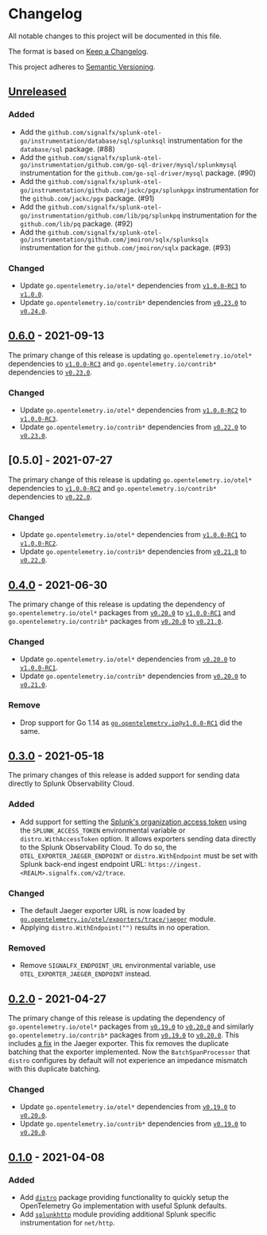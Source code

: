 # Changelog

All notable changes to this project will be documented in this file.

The format is based on [Keep a Changelog](https://keepachangelog.com/en/1.1.0/).

This project adheres to [Semantic Versioning](https://semver.org/spec/v2.0.0.html).

## [Unreleased]

### Added

- Add the
  `github.com/signalfx/splunk-otel-go/instrumentation/database/sql/splunksql`
  instrumentation for the `database/sql` package. (#88)
- Add the
  `github.com/signalfx/splunk-otel-go/instrumentation/github.com/go-sql-driver/mysql/splunkmysql`
  instrumentation for the `github.com/go-sql-driver/mysql` package. (#90)
- Add the
  `github.com/signalfx/splunk-otel-go/instrumentation/github.com/jackc/pgx/splunkpgx`
  instrumentation for the `github.com/jackc/pgx` package. (#91)
- Add the
  `github.com/signalfx/splunk-otel-go/instrumentation/github.com/lib/pq/splunkpq`
  instrumentation for the `github.com/lib/pq` package. (#92)
- Add the
  `github.com/signalfx/splunk-otel-go/instrumentation/github.com/jmoiron/sqlx/splunksqlx`
  instrumentation for the `github.com/jmoiron/sqlx` package. (#93)

### Changed

- Update `go.opentelemetry.io/otel*` dependencies from [`v1.0.0-RC3`][otel-v1.0.0-RC3]
  to [`v1.0.0`][otel-v1.0.0].
- Update `go.opentelemetry.io/contrib*` dependencies from [`v0.23.0`][contrib-v0.23.0]
to [`v0.24.0`][contrib-v0.24.0].

## [0.6.0] - 2021-09-13

The primary change of this release is updating `go.opentelemetry.io/otel*`
dependencies to [`v1.0.0-RC3`][otel-v1.0.0-RC3] and
`go.opentelemetry.io/contrib*` dependencies to [`v0.23.0`][contrib-v0.23.0].

### Changed

- Update `go.opentelemetry.io/otel*` dependencies from [`v1.0.0-RC2`][otel-v1.0.0-RC2]
  to [`v1.0.0-RC3`][otel-v1.0.0-RC3].
- Update `go.opentelemetry.io/contrib*` dependencies from [`v0.22.0`][contrib-v0.22.0]
to [`v0.23.0`][contrib-v0.23.0].

## [0.5.0] - 2021-07-27

The primary change of this release is updating `go.opentelemetry.io/otel*`
dependencies to [`v1.0.0-RC2`][otel-v1.0.0-RC2] and
`go.opentelemetry.io/contrib*` dependencies to [`v0.22.0`][contrib-v0.22.0].

### Changed

- Update `go.opentelemetry.io/otel*` dependencies from [`v1.0.0-RC1`][otel-v1.0.0-RC1]
  to [`v1.0.0-RC2`][otel-v1.0.0-RC2].
- Update `go.opentelemetry.io/contrib*` dependencies from [`v0.21.0`][contrib-v0.21.0]
  to [`v0.22.0`][contrib-v0.22.0].

## [0.4.0] - 2021-06-30

The primary change of this release is updating the dependency of `go.opentelemetry.io/otel*`
packages from [`v0.20.0`][otel-v0.20.0] to [`v1.0.0-RC1`][otel-v1.0.0-RC1] and
`go.opentelemetry.io/contrib*` packages from [`v0.20.0`][contrib-v0.20.0] to [`v0.21.0`][contrib-v0.21.0].

### Changed

- Update `go.opentelemetry.io/otel*` dependencies from [`v0.20.0`][otel-v0.20.0]
  to [`v1.0.0-RC1`][otel-v1.0.0-RC1].
- Update `go.opentelemetry.io/contrib*` dependencies from [`v0.20.0`][contrib-v0.20.0]
  to [`v0.21.0`][contrib-v0.21.0].

### Remove

- Drop support for Go 1.14 as [`go.opentelemetry.io@v1.0.0-RC1`](https://github.com/open-telemetry/opentelemetry-go/releases/tag/v1.0.0-RC1)
  did the same.

## [0.3.0] - 2021-05-18

The primary changes of this release is added support
for sending data directly to Splunk Observability Cloud.

### Added

- Add support for setting the [Splunk's organization access token](https://docs.splunk.com/observability/admin/authentication-tokens/org-tokens.html)
  using the `SPLUNK_ACCESS_TOKEN` environmental variable or `distro.WithAccessToken`
  option. It allows exporters sending data directly to the Splunk Observability Cloud.
  To do so, the `OTEL_EXPORTER_JAEGER_ENDPOINT` or `distro.WithEndpoint` must be
  set with Splunk back-end ingest endpoint URL: `https://ingest.<REALM>.signalfx.com/v2/trace`.

### Changed

- The default Jaeger exporter URL is now loaded by
  [`go.opentelemetry.io/otel/exporters/trace/jaeger`](https://pkg.go.dev/go.opentelemetry.io/otel/exporters/trace/jaeger)
  module.
- Applying `distro.WithEndpoint("")` results in no operation.

### Removed

- Remove `SIGNALFX_ENDPOINT_URL` environmental variable, use `OTEL_EXPORTER_JAEGER_ENDPOINT`
  instead.

## [0.2.0] - 2021-04-27

The primary change of this release is updating the dependency of `go.opentelemetry.io/otel*`
packages from [`v0.19.0`][otel-v0.19.0] to [`v0.20.0`][otel-v0.20.0] and similarly
`go.opentelemetry.io/contrib*` packages from [`v0.19.0`][contrib-v0.19.0] to [`v0.20.0`][contrib-v0.20.0].
This includes [a fix](https://github.com/open-telemetry/opentelemetry-go/pull/1830)
in the Jaeger exporter.
This fix removes the duplicate batching that the exporter implemented.
Now the `BatchSpanProcessor` that `distro` configures by default will not experience
an impedance mismatch with this duplicate batching.

### Changed

- Update `go.opentelemetry.io/otel*` dependencies from [`v0.19.0`][otel-v0.19.0]
  to [`v0.20.0`][otel-v0.20.0].
- Update `go.opentelemetry.io/contrib*` dependencies from [`v0.19.0`][contrib-v0.19.0]
  to [`v0.20.0`][contrib-v0.20.0].

## [0.1.0] - 2021-04-08

### Added

- Add [`distro`](./distro) package providing functionality to quickly setup
  the OpenTelemetry Go implementation with useful Splunk defaults.
- Add [`splunkhttp`](./instrumentation/net/http/splunkhttp) module providing
  additional Splunk specific instrumentation for `net/http`.

[Unreleased]: https://github.com/signalfx/splunk-otel-go/compare/v0.6.0...HEAD
[0.6.0]: https://github.com/signalfx/splunk-otel-go/releases/tag/v0.6.0
[0.4.0]: https://github.com/signalfx/splunk-otel-go/releases/tag/v0.4.0
[0.3.0]: https://github.com/signalfx/splunk-otel-go/releases/tag/v0.3.0
[0.2.0]: https://github.com/signalfx/splunk-otel-go/releases/tag/v0.2.0
[0.1.0]: https://github.com/signalfx/splunk-otel-go/releases/tag/v0.1.0

[otel-v1.0.0]: https://github.com/open-telemetry/opentelemetry-go/releases/tag/v1.0.0
[otel-v1.0.0-RC3]: https://github.com/open-telemetry/opentelemetry-go/releases/tag/v1.0.0-RC3
[otel-v1.0.0-RC2]: https://github.com/open-telemetry/opentelemetry-go/releases/tag/v1.0.0-RC2
[otel-v1.0.0-RC1]: https://github.com/open-telemetry/opentelemetry-go/releases/tag/v1.0.0-RC1
[otel-v0.20.0]: https://github.com/open-telemetry/opentelemetry-go/releases/tag/v0.20.0
[otel-v0.19.0]: https://github.com/open-telemetry/opentelemetry-go/releases/tag/v0.19.0

[contrib-v0.24.0]: https://github.com/open-telemetry/opentelemetry-go-contrib/releases/tag/v0.24.0
[contrib-v0.23.0]: https://github.com/open-telemetry/opentelemetry-go-contrib/releases/tag/v0.23.0
[contrib-v0.22.0]: https://github.com/open-telemetry/opentelemetry-go-contrib/releases/tag/v0.22.0
[contrib-v0.21.0]: https://github.com/open-telemetry/opentelemetry-go-contrib/releases/tag/v0.21.0
[contrib-v0.20.0]: https://github.com/open-telemetry/opentelemetry-go-contrib/releases/tag/v0.20.0
[contrib-v0.19.0]: https://github.com/open-telemetry/opentelemetry-go-contrib/releases/tag/v0.19.0
